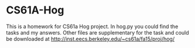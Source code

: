 # CS61A-Hog
This is a homework for CS61a Hog project. In hog.py you could find the tasks and my answers. Other files are supplementary for the task and could be downloaded at 
http://inst.eecs.berkeley.edu/~cs61a/fa15/proj/hog/
